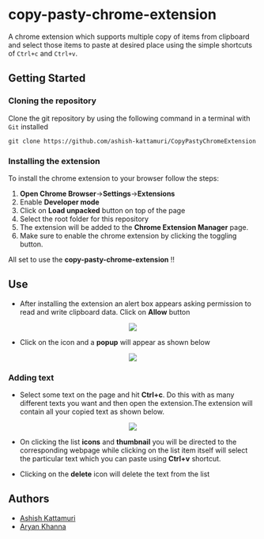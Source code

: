 # copy-pasty-chrome-extension
A chrome extension which supports multiple copy of items from clipboard and select those items to paste at desired place using the simple shortcuts of `Ctrl+c` and `Ctrl+v`.

## Getting Started
### Cloning the repository
Clone the git repository by using the following command in a terminal with `Git` installed
```
git clone https://github.com/ashish-kattamuri/CopyPastyChromeExtension
```
### Installing the extension
To install the chrome extension to your browser follow the steps:
1. **Open Chrome Browser**->**Settings**->**Extensions**
2. Enable **Developer mode**
3. Click on **Load unpacked** button on top of the page
4. Select the root folder for this repository
5. The extension will be added to the **Chrome Extension Manager** page.
6. Make sure to enable the chrome extension by clicking the toggling button.

All set to use the **copy-pasty-chrome-extension** !!

## Use

- After installing the extension an alert box appears asking permission to read and write clipboard data. Click on **Allow** button

 <p align="center">
  <img  src="https://i.imgur.com/Trs57ZM.png">
</p>



- Click on the icon and a **popup** will appear as shown below
<p align="center">
  <img  src="https://i.imgur.com/6o0cvf2.png">
</p>



### Adding text

 - Select some text on the page and hit **Ctrl+c**. Do this with as many different texts you want and then open the extension.The extension will contain all your copied text as shown below.
<p align="center">
  <img  src="https://i.imgur.com/Fm2U7Kh.png">
</p>


- On clicking the list **icons** and **thumbnail** you will be directed to the corresponding webpage while clicking on the list item itself will select the particular text which you can paste using **Ctrl+v** shortcut.

- Clicking on the **delete** icon will delete the text from the list

## Authors

- [Ashish Kattamuri](https://github.com/vikram3117)
- [Aryan Khanna](https://github.com/Netfreak21)
